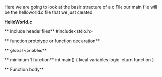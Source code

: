 Here we are going to look at the basic stracture of a c File
our main file will be the helloworld.c file that we just created 

**HelloWorld.c**

**    include header files**
        #include<stdio.h> 

**    function prototype or function declaration**

**    global variables**

**    minimum 1 function**
        int main() 
        {
            local variables
            logic
            return function
        }

**    Function body**